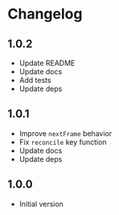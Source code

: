 # Changelog

## 1.0.2

- Update README
- Update docs
- Add tests
- Update deps

## 1.0.1

- Improve `nextFrame` behavior
- Fix `reconcile` key function
- Update docs
- Update deps

## 1.0.0

- Initial version
